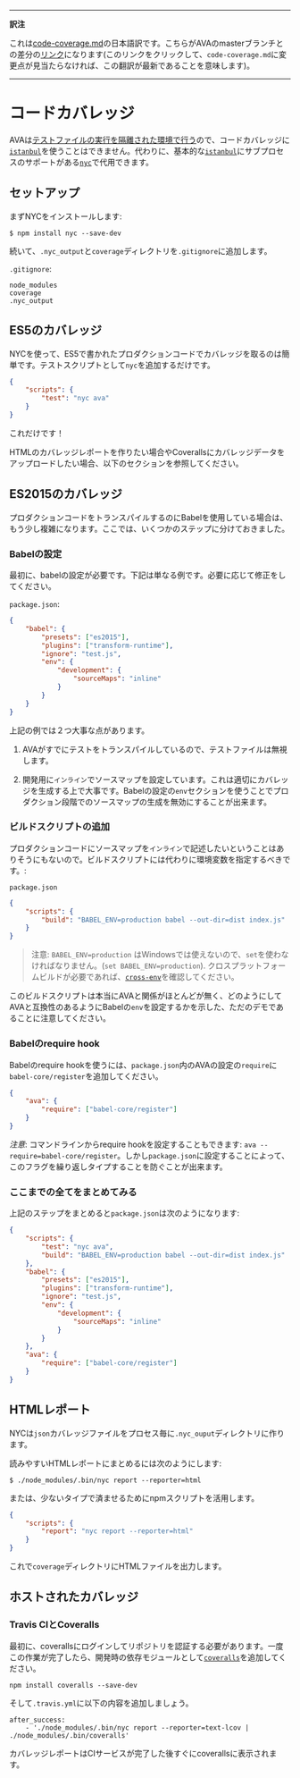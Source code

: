 ___
**訳注**

これは[code-coverage.md](https://github.com/sindresorhus/ava/blob/master/docs/recipes/code-coverage.md)の日本語訳です。こちらがAVAのmasterブランチとの差分の[リンク](https://github.com/sindresorhus/ava/compare/93af8d8d2cb48fe0d2c4ede3c92964a295f60cb6...master#diff-b3aa0c81a407f54f636a1cf5a619a4a6)になります(このリンクをクリックして、`code-coverage.md`に変更点が見当たらなければ、この翻訳が最新であることを意味します)。
___

# コードカバレッジ

AVAは[テストファイルの実行を隔離された環境で行う][isolated-env]ので、コードカバレッジに[`istanbul`]を使うことはできません。代わりに、基本的な[`istanbul`]にサブプロセスのサポートがある[`nyc`]で代用できます。

## セットアップ

まずNYCをインストールします:

```
$ npm install nyc --save-dev
```

続いて、`.nyc_output`と`coverage`ディレクトリを`.gitignore`に追加します。

`.gitignore`:

```
node_modules
coverage
.nyc_output
```

## ES5のカバレッジ

NYCを使って、ES5で書かれたプロダクションコードでカバレッジを取るのは簡単です。テストスクリプトとして`nyc`を追加するだけです。

```json
{
	"scripts": {
		"test": "nyc ava"
	}
}
```

これだけです！

HTMLのカバレッジレポートを作りたい場合やCoverallsにカバレッジデータをアップロードしたい場合、以下のセクションを参照してください。

## ES2015のカバレッジ

プロダクションコードをトランスパイルするのにBabelを使用している場合は、もう少し複雑になります。ここでは、いくつかのステップに分けておきました。

### Babelの設定

最初に、babelの設定が必要です。下記は単なる例です。必要に応じて修正をしてください。

`package.json`:
```json
{
	"babel": {
		"presets": ["es2015"],
		"plugins": ["transform-runtime"],
		"ignore": "test.js",
		"env": {
			"development": {
				"sourceMaps": "inline"
			}
		}
	}
}
```

上記の例では２つ大事な点があります。

1. AVAがすでにテストをトランスパイルしているので、テストファイルは無視します。

2. 開発用に`インライン`でソースマップを設定しています。これは適切にカバレッジを生成する上で大事です。Babelの設定の`env`セクションを使うことでプロダクション段階でのソースマップの生成を無効にすることが出来ます。

### ビルドスクリプトの追加

プロダクションコードにソースマップを`インライン`で記述したいということはありそうにもないので。ビルドスクリプトには代わりに環境変数を指定するべきです。:

`package.json`
```json
{
	"scripts": {
		"build": "BABEL_ENV=production babel --out-dir=dist index.js"
	}
}
```

> 注意: `BABEL_ENV=production` はWindowsでは使えないので、`set`を使わなければなりません。(`set BABEL_ENV=production`). クロスプラットフォームビルドが必要であれば、[`cross-env`]を確認してください。

このビルドスクリプトは本当にAVAと関係がほとんどが無く、どのようにしてAVAと互換性のあるようにBabelの`env`を設定するかを示した、ただのデモであることに注意してください。

### Babelのrequire hook

Babelのrequire hookを使うには、`package.json`内のAVAの設定の`require`に`babel-core/register`を追加してください。

```json
{
	"ava": {
		"require": ["babel-core/register"]
	}
}
```

*注意*: コマンドラインからrequire hookを設定することもできます: `ava --require=babel-core/register`。しかし`package.json`に設定することによって、このフラグを繰り返しタイプすることを防ぐことが出来ます。

### ここまでの全てをまとめてみる

上記のステップをまとめると`package.json`は次のようになります:

```json
{
	"scripts": {
		"test": "nyc ava",
		"build": "BABEL_ENV=production babel --out-dir=dist index.js"
	},
	"babel": {
		"presets": ["es2015"],
		"plugins": ["transform-runtime"],
		"ignore": "test.js",
		"env": {
			"development": {
				"sourceMaps": "inline"
			}
		}
	},
	"ava": {
		"require": ["babel-core/register"]
	}
}
```

## HTMLレポート

NYCは`json`カバレッジファイルをプロセス毎に`.nyc_ouput`ディレクトリに作ります。

読みやすいHTMLレポートにまとめるには次のようにします:

```
$ ./node_modules/.bin/nyc report --reporter=html
```

または、少ないタイプで済ませるためにnpmスクリプトを活用します。

```json
{
	"scripts": {
		"report": "nyc report --reporter=html"
	}
}
```

これで`coverage`ディレクトリにHTMLファイルを出力します。

## ホストされたカバレッジ

### Travis CIとCoveralls

最初に、coverallsにログインしてリポジトリを認証する必要があります。一度この作業が完了したら、開発時の依存モジュールとして[`coveralls`]を追加してください。

```
npm install coveralls --save-dev
```

そして`.travis.yml`に以下の内容を追加しましょう。

```
after_success:
	- './node_modules/.bin/nyc report --reporter=text-lcov | ./node_modules/.bin/coveralls'
```

カバレッジレポートはCIサービスが完了した後すぐにcoverallsに表示されます。

[`babel`]:      https://github.com/babel/babel
[coveralls.io]: https://coveralls.io
[`coveralls`]:  https://github.com/nickmerwin/node-coveralls
[`cross-env`]:  https://github.com/kentcdodds/cross-env
[isolated-env]: https://github.com/sindresorhus/ava#isolated-environment
[`istanbul`]:   https://github.com/gotwarlost/istanbul
[`nyc`]:        https://github.com/bcoe/nyc
